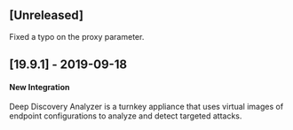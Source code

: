 ## [Unreleased]
Fixed a typo on the proxy parameter.

## [19.9.1] - 2019-09-18
#### New Integration
Deep Discovery Analyzer is a turnkey appliance that uses virtual images of endpoint configurations to analyze and detect targeted attacks.
